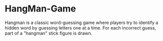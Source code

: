 # HangMan-Game
Hangman is a classic word-guessing game where players try to identify a hidden word by guessing letters one at a time. For each incorrect guess, part of a "hangman" stick figure is drawn.
